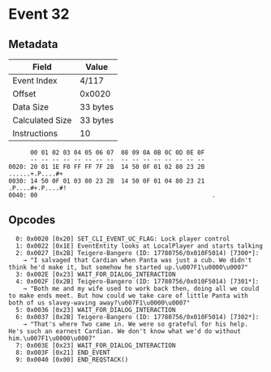 # Event 32

## Metadata

| Field           | Value    |
|-----------------|----------|
| Event Index     | 4/117    |
| Offset          | 0x0020   |
| Data Size       | 33 bytes |
| Calculated Size | 33 bytes |
| Instructions    | 10       |

```
      00 01 02 03 04 05 06 07  08 09 0A 0B 0C 0D 0E 0F
      -- -- -- -- -- -- -- --  -- -- -- -- -- -- -- --
0020: 20 01 1E F0 FF FF 7F 2B  14 50 0F 01 02 80 23 2B   ......+.P....#+
0030: 14 50 0F 01 03 80 23 2B  14 50 0F 01 04 80 23 21  .P....#+.P....#!
0040: 00                                                .               
```

## Opcodes

```
  0: 0x0020 [0x20] SET_CLI_EVENT_UC_FLAG: Lock player control
  1: 0x0022 [0x1E] EventEntity looks at LocalPlayer and starts talking
  2: 0x0027 [0x2B] Teigero-Bangero (ID: 17780756/0x010F5014) [7300*]:
    → "I salvaged that Cardian when Panta was just a cub. We didn't think he'd make it, but somehow he started up.\u007F1\u0000\u0007"
  3: 0x002E [0x23] WAIT_FOR_DIALOG_INTERACTION
  4: 0x002F [0x2B] Teigero-Bangero (ID: 17780756/0x010F5014) [7301*]:
    → "Both me and my wife used to work back then, doing all we could to make ends meet. But how could we take care of little Panta with both of us slavey-waving away?\u007F1\u0000\u0007"
  5: 0x0036 [0x23] WAIT_FOR_DIALOG_INTERACTION
  6: 0x0037 [0x2B] Teigero-Bangero (ID: 17780756/0x010F5014) [7302*]:
    → "That's where Two came in. We were so grateful for his help. He's such an earnest Cardian. We don't know what we'd do without him.\u007F1\u0000\u0007"
  7: 0x003E [0x23] WAIT_FOR_DIALOG_INTERACTION
  8: 0x003F [0x21] END_EVENT
  9: 0x0040 [0x00] END_REQSTACK()
```
